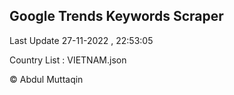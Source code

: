 

## Google Trends Keywords Scraper 
 
Last Update 27-11-2022 , 22:53:05

Country List :
VIETNAM.json



© Abdul Muttaqin 
